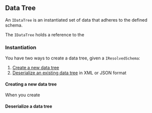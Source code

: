 ﻿
## Data Tree

An `IDataTree` is an instantiated set of data that adheres to the defined schema.

The `IDataTree` holds a reference to the

### Instantiation


You have two ways to create a data tree, given a `IResolvedSchema`:

1. [Create a new data tree](#creating-a-new-data-tree)
2. [Deserialize an existing data tree](#deserialize-a-data-tree) in XML or JSON format

#### Creating a new data tree

When you create

#### Deserialize a data tree

